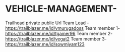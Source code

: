 # VEHICLE-MANAGEMENT-
Trailhead private public Url
 Team Lead - https://trailblazer.me/id/vmurugadoss
 Team member 1- https://trailblazer.me/id/tgamer96
 Team member 2- https://trailblazer.me/id/vegat2 
 Team member 3- https://trailblazer.me/id/sowmiyam123
